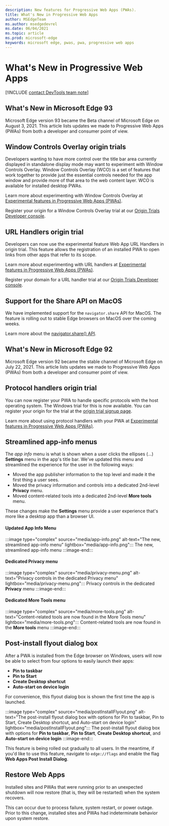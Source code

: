 ```yaml
---
description: New features for Progressive Web Apps (PWAs).
title: What's New in Progressive Web Apps
author: MSEdgeTeam
ms.author: msedgedevrel
ms.date: 06/04/2021
ms.topic: article
ms.prod: microsoft-edge
keywords: microsoft edge, pwas, pwa, progressive web apps
---
```

# What's New in Progressive Web Apps

[!INCLUDE [contact DevTools team note](includes/edge-whats-new-note.md)]


## What's New in Microsoft Edge 93

Microsoft Edge version 93 became the Beta channel of Microsoft Edge on August 3, 2021. This article lists updates we made to Progressive Web Apps (PWAs) from both a developer and consumer point of view.

## Window Controls Overlay origin trials

Developers wanting to have more control over the title bar area currently displayed in standalone display mode may want to experiment with Window Controls Overlay. Window Controls Overlay (WCO) is a set of features that work together to provide just the essential controls needed for the app window and provide more of that area to the web content layer. WCO is available for installed desktop PWAs. 

Learn more about experimenting with Window Controls Overlay at [Experimental features in Progressive Web Apps (PWAs)][ExpWCO].

Register your origin for a Window Controls Overlay trial at our [Origin Trials Developer console][WCOOT].

## URL Handlers origin trial

Developers can now use the experimental feature Web App URL Handlers in origin trial. This feature allows the registration of an installed PWA to open links from other apps that refer to its scope.

Learn more about experimenting with URL handlers at [Experimental features in Progressive Web Apps (PWAs)][ExpURLHandler].

Register your domain for a URL handler trial at our [Origin Trials Developer console][URLHandlerOT].

## Support for the Share API on MacOS

We have implemented support for the `navigator.share` API for MacOS. The feature is rolling out to stable Edge browsers on MacOS over the coming weeks. 

Learn more about the [navigator.share() API][mdnShareAPI].


## What's New in Microsoft Edge 92

Microsoft Edge version 92 became the stable channel of Microsoft Edge on July 22, 2021. This article lists updates we made to Progressive Web Apps (PWAs) from both a developer and consumer point of view.

## Protocol handlers origin trial 

You can now register your PWA to handle specific protocols with the host operating system. The Windows trial for this is now available. You can register your origin for the trial at the [origin trial signup page][MicrosoftDeveloperMicrosoftEdgeOriginTrialsWebAppProtocolHandlerRegistrationRegistration].

Learn more about using protocol handlers with your PWA at [Experimental features in Progressive Web Apps (PWAs)][ExpProtocolHandlers].

## Streamlined app-info menus

The _app info_ menu is what is shown when a user clicks the ellipses (...) **Settings** menu in the app's title bar. We've updated this menu and streamlined the experience for the user in the following ways:
* Moved the app publisher information to the top level and made it the first thing a user sees.
* Moved the privacy information and controls into a dedicated 2nd-level **Privacy** menu.
* Moved content-related tools into a dedicated 2nd-level **More tools** menu.

These changes make the **Settings** menu provide a user experience that's more like a desktop app than a browser UI.

#### Updated App Info Menu

:::image type="complex" source="media/app-info.png" alt-text="The new, streamlined app-info menu" lightbox="media/app-info.png":::
   The new, streamlined app-info menu
:::image-end:::

#### Dedicated Privacy menu

:::image type="complex" source="media/privacy-menu.png" alt-text="Privacy controls in the dedicated Privacy menu" lightbox="media/privacy-menu.png":::
   Privacy controls in the dedicated **Privacy** menu
:::image-end:::

#### Dedicated More Tools menu

:::image type="complex" source="media/more-tools.png" alt-text="Content-related tools are now found in the More Tools menu" lightbox="media/more-tools.png":::
   Content-related tools are now found in the **More tools** menu
:::image-end:::

## Post-install flyout dialog box

After a PWA is installed from the Edge browser on Windows, users will now be able to select from four options to easily launch their apps: 
* **Pin to taskbar** 
* **Pin to Start**
* **Create Desktop shortcut**
* **Auto-start on device login**

For convenience, this flyout dialog box is shown the first time the app is launched.

:::image type="complex" source="media/postInstallFlyout.png" alt-text="The post-install flyout dialog box with options for Pin to taskbar, Pin to Start, Create Desktop shortcut, and Auto-start on device login" lightbox="media/postInstallFlyout.png":::
   The post-install flyout dialog box with options for **Pin to taskbar**, **Pin to Start**, **Create Desktop shortcut**, and **Auto-start on device login**
:::image-end:::

This feature is being rolled out gradually to all users. In the meantime, if you'd like to use this feature, navigate to `edge://flags` and enable the flag **Web Apps Post Install Dialog**.

## Restore Web Apps

Installed sites and PWAs that were running prior to an unexpected shutdown will now restore (that is, they will be restarted) when the system recovers. 

This can occur due to process failure, system restart, or power outage. Prior to this change, installed sites and PWAs had indeterminate behavior upon system restore.  

<!-- links -->  

<!--[ArchiveMicrosoftEdgeLegacyDeveloperPWAsIndexRequirements]: /archive/microsoft-edge/legacy/developer/progressive-web-apps/index#requirements "Requirements - Progressive Web Apps \(EdgeHTML\) on Windows | Microsoft Docs"  -->  

[ExpWCO]: ../experimental-features/index.md#window-controls-overlay-for-installed-desktop-web-apps "Window Controls Overlay for installed desktop web apps - Experimental Features"

[ExpProtocolHandlers]: ../experimental-features/index.md#uri-protocol-handling "URI Protocol Handling - Experimental Features"

[ExpURLHandler]: ../experimental-features/index.md#url-link-handling "URL Link Handling - Experimental Features"

[MicrosoftDeveloperMicrosoftEdgeOriginTrials]: https://developer.microsoft.com/microsoft-edge/origin-trials "Origin Trials | Microsoft Edge Developer"

[MicrosoftDeveloperMicrosoftEdgeOriginTrialsWebAppProtocolHandlerRegistrationRegistration]: https://developer.microsoft.com/microsoft-edge/origin-trials/web-app-protocol-handler-registration/registration "Register for Web App Protocol Handler Registration | Microsoft Developer"  

[URLHandlerOT]: https://developer.microsoft.com/en-us/microsoft-edge/origin-trials/web-app-url-handlers/registration/ "Register for Web App URL Handler | Microsoft Developer" 

[WCOOT]: https://developer.microsoft.com/en-us/microsoft-edge/origin-trials/web-app-window-controls-overlay/registration/ "Register for Web App Window Controls Overlay"

[mdnShareAPI]: https://developer.mozilla.org/en-US/docs/Web/API/Navigator/share